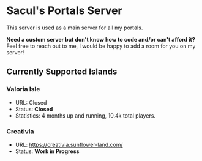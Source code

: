# Sacul's Portals Server

This server is used as a main server for all my portals.

**Need a custom server but don't know how to code and/or can't afford it?**
Feel free to reach out to me, I would be happy to add a room for you on my server!

## Currently Supported Islands

### Valoria Isle

- URL: Closed
- Status: **Closed**
- Statistics: 4 months up and running, 10.4k total players.

### Creativia

- URL: https://creativia.sunflower-land.com/
- Status: **Work in Progress**
